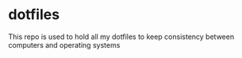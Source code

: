 # dotfiles
This repo is used to hold all my dotfiles to keep consistency between computers and operating systems
